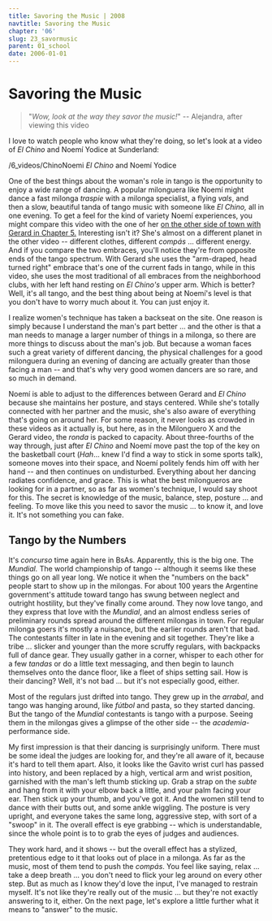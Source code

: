 ```yaml
---
title: Savoring the Music | 2008
navtitle: Savoring the Music
chapter: '06'
slug: 23_savormusic
parent: 01_school
date: 2006-01-01
---
```


# Savoring the Music

> "_Wow, look at the way they savor the music!_"
> -- Alejandra, after viewing this video

I love to watch people who know what they're doing, so let's look at a video of _El Chino_ and Noemí Yodice at Sunderland:

/6_videos/ChinoNoemi
_El Chino_ and Noemí Yodice

One of the best things about the woman's role in tango is the opportunity to enjoy a wide range of dancing.
A popular milonguera like Noemí might dance a fast milonga _traspie_ with a milonga specialist, a flying _vals_, and then a slow, beautiful tanda of tango music with someone like _El Chino,_ all in one evening.
To get a feel for the kind of variety Noemí experiences, you might compare this video with the one of her [on the other side of town with Gerard in Chapter 5.](/05/23_giros#Noemi)
Interesting isn't it? She's almost on a different planet in the other video -- different clothes, different _compás_ ... different energy.
And if you compare the two embraces, you'll notice they're from opposite ends of the tango spectrum.
With Gerard she uses the "arm-draped, head turned right" embrace that's one of the current fads in tango, while in this video, she uses the most traditional of all embraces from the neighborhood clubs, with her left hand resting on _El Chino's_ upper arm.
Which is better? Well, it's all tango, and the best thing about being at Noemí's level is that you don't have to worry much about it.
You can just enjoy it.

I realize women's technique has taken a backseat on the site.
One reason is simply because I understand the man's part better ... and the other is that a man needs to manage a larger number of things in a milonga, so there are more things to discuss about the man's job.
But because a woman faces such a great variety of different dancing, the physical challenges for a good milonguera during an evening of dancing are actually greater than those facing a man -- and that's why very good women dancers are so rare, and so much in demand.

Noemí is able to adjust to the differences between Gerard and _El Chino_ because she maintains her posture, and stays centered.
While she's totally connected with her partner and the music, she's also aware of everything that's going on around her.
For some reason, it never looks as crowded in these videos as it actually is, but here, as in the Milonguero X and the Gerard video, the _ronda_ is packed to capacity.
About three-fourths of the way through, just after _El Chino_ and Noemí move past the top of the key on the basketball court (_Hah_... knew I'd find a way to stick in some sports talk), someone moves into their space, and Noemí politely fends him off with her hand -- and then continues on undisturbed.
Everything about her dancing radiates confidence, and grace.
This is what the best milongueros are looking for in a partner, so as far as women's technique, I would say shoot for this.
The secret is knowledge of the music, balance, step, posture ... and feeling.
To move like this you need to savor the music ... to know it, and love it.
It's not something you can fake.

## Tango by the Numbers

It's _concurso_ time again here in BsAs.
Apparently, this is the big one.
The _Mundial._ The world championship of tango -- although it seems like these things go on all year long.
We notice it when the "numbers on the back" people start to show up in the milongas.
For about 100 years the Argentine government's attitude toward tango has swung between neglect and outright hostility, but they've finally come around.
They now love tango, and they express that love with the _Mundial_, and an almost endless series of preliminary rounds spread around the different milongas in town.
For regular milonga goers it's mostly a nuisance, but the earlier rounds aren't that bad.
The contestants filter in late in the evening and sit together.
They're like a tribe ... slicker and younger than the more scruffy regulars, with backpacks full of dance gear.
They usually gather in a corner, whisper to each other for a few _tandas_ or do a little text messaging, and then begin to launch themselves onto the dance floor, like a fleet of ships setting sail.
How is their dancing?
Well, it's not bad ... but it's not especially good, either.

Most of the regulars just drifted into tango.
They grew up in the _arrabal_, and tango was hanging around, like _fútbol_ and pasta, so they started dancing.
But the tango of the _Mundial_ contestants is tango with a purpose.
Seeing them in the milongas gives a glimpse of the other side -- the _academia_\-performance side.

My first impression is that their dancing is surprisingly uniform.
There must be some ideal the judges are looking for, and they're all aware of it, because it's hard to tell them apart.
Also, it looks like the Gavito wrist curl has passed into history, and been replaced by a high, vertical arm and wrist position, garnished with the man's left thumb sticking up.
Grab a strap on the _subte_ and hang from it with your elbow back a little, and your palm facing your ear.
Then stick up your thumb, and you've got it.
And the women still tend to dance with their butts out, and some ankle wiggling.
The posture is very upright, and everyone takes the same long, aggressive step, with sort of a "swoop" in it.
The overall effect is eye grabbing -- which is understandable, since the whole point is to to grab the eyes of judges and audiences.

They work hard, and it shows -- but the overall effect has a stylized, pretentious edge to it that looks out of place in a milonga.
As far as the music, most of them tend to push the _compás_.
You feel like saying, relax ... take a deep breath ... you don't need to flick your leg around on every other step.
But as much as I know they'd love the input, I've managed to restrain myself.
It's not like they're really out of the music ... but they're not exactly answering to it, either.
On the next page, let's explore a little further what it means to "answer" to the music.

